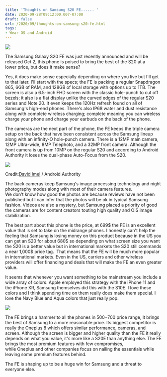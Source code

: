 ```yaml
---
title: 'Thoughts on Samsung S20 FE...... '
date: 2020-09-28T09:12:00.007-07:00
draft: false
url: /2020/09/thoughts-on-samsung-s20-fe.html
tags: 
- Wear OS and Android
---
```


[![](https://1.bp.blogspot.com/-fzBF_Q3Tb48/X3H264WDXAI/AAAAAAAAJ-0/uhYIJxhz1bsxAfgSKC6ZBsCxWwj-Bdi6QCNcBGAsYHQ/s320/samsung-galaxy-s20-fe-tanitildi-iste-ozellikleri-ve-fiyati-SDN-Kapak2.jpg)](https://1.bp.blogspot.com/-fzBF_Q3Tb48/X3H264WDXAI/AAAAAAAAJ-0/uhYIJxhz1bsxAfgSKC6ZBsCxWwj-Bdi6QCNcBGAsYHQ/s1280/samsung-galaxy-s20-fe-tanitildi-iste-ozellikleri-ve-fiyati-SDN-Kapak2.jpg)

  

  

The Samsung Galaxy S20 FE was just recently announced and will be released Oct 2, this phone is poised to bring the best of the S20 at a lower price, but does it make sense? 

  

Yes, it does make sense especially depending on where you live but I'll get to that later. I'll start with the specs; the FE is packing a regular Snapdragon 865, 6GB of RAM, and 128GB of local storage with options up to 1TB. The screen is also a 6.5-inch FHD screen with the classic hole-punch to cut off bezels; it also is a flat display unlike the curved edges of the regular S20 series and Note 20. It even keeps the 120Hz refresh found on all of Samsung's high-end phones. There's also IP68 water and dust resistance along with complete wireless charging; complete meaning you can wireless charge your phone and charge your earbuds on the back of the phone.

  

The cameras are the next part of the phone, the FE keeps the triple camera setup on the back that have been consistent across the Samsung lineup along with an infinity-O hole-punch camera. There is a 12MP main camera, 12MP Ultra-wide, 8MP Telephoto, and a 32MP front camera. Although the front camera is up from 10MP on the regular S20 and according to Android Authority it loses the dual-phase Auto-Focus from the S20. 

  

[![](https://lh3.googleusercontent.com/-clAi57XgjiM/X3H-9QKyEFI/AAAAAAAAJ_A/dumubtHOsvESEx-QbLdXiKvwemA8v7qVQCNcBGAsYHQ/w545-h306/image.png)](https://lh3.googleusercontent.com/-clAi57XgjiM/X3H-9QKyEFI/AAAAAAAAJ_A/dumubtHOsvESEx-QbLdXiKvwemA8v7qVQCNcBGAsYHQ/image.png)

Credit:[David Imel](https://www.androidauthority.com/author/davidimel/) / Android Authority

  

  

  

  

The back cameras keep Samsung's image processing technology and night photography modes along with most of their camera features. We don't know how good the photos are because reviews have not been published but I can infer that the photos will be ok in typical Samsung fashion. Videos are also a mystery, but Samsung placed a priority of good the cameras are for content creators touting high quality and OIS image stabilization. 

  

The best part about this phone is the price, at 699$ the FE is an excellent value that is set to take on the midrange phones. I honestly can't help the feeling that Samsung is losing money on this product because in the US you can get an S20 for about 680$ so depending on what screen size you want the S20 is a better value but in international markets the S20 still commands a near 1,000$ price tag.  That means that the FE will be much more popular in international markets. Even in the US, carriers and other wireless providers will offer financing and deals that will make the FE an even greater value. 

  

It seems that whenever you want something to be mainstream you include a wide array of colors. Apple employed this strategy with the iPhone 11 and the iPhone XR, Samsung themselves did this with the S10E. I love these colors and I think spending time on them really does make them special. I love the Navy Blue and Aqua colors that just really pop.

  

[![](https://lh3.googleusercontent.com/-Hmnyc3xI5jk/X3IJWyu2t0I/AAAAAAAAJ_M/Q-hgxcI__nIgD0-GQo8Dh1cN2sHMUJsjwCNcBGAsYHQ/w499-h283/image.png)](https://lh3.googleusercontent.com/-Hmnyc3xI5jk/X3IJWyu2t0I/AAAAAAAAJ_M/Q-hgxcI__nIgD0-GQo8Dh1cN2sHMUJsjwCNcBGAsYHQ/image.png)

  

  

The FE brings a hammer to all the phones in 500$-700$ price range, it brings the best of Samsung to a more reasonable price. Its biggest competitor is really the Oneplus 8 which offers similar performance, cameras, and screen. Although the screen is bigger and higher quality than the FE it really depends on what you value, it's more like a S20E than anything else. The FE brings the most premium features with few compromises, while Oneplus and other companies focus on nailing the essentials while leaving some premium features behind. 

  

The FE is shaping up to be a huge win for Samsung and a threat to everyone else.